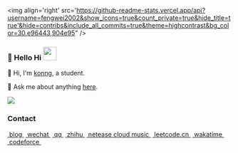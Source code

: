 <img align='right' src='https://github-readme-stats.vercel.app/api?username=fengwei2002&show_icons=true&count_private=true&hide_title=true'&hide=contribs&include_all_commits=true&theme=highcontrast&bg_color=30,e96443,904e95" />

### 🌴 Hello Hi <img src="https://raw.githubusercontent.com/wasabeef/wasabeef/master/icons/wave.gif" width="30px">

🌈 Hi, I'm [konng](https://konng.now.sh), a student.

💬 Ask me about anything [here](https://github.com/fengwei2002/fengwei2002/issues).

![](https://visitor-badge.laobi.icu/badge?page_id=fengwei2002.fengwei2002)


<!--

[![stat](https://github-readme-stats.vercel.app/api?username=fengwei2002&show_icons=true&&theme=default&hide=["contribs"])](https://github.com/fengwei2002)

[![Top Langs](https://github-readme-stats.vercel.app/api/top-langs/?username=fengwei2002i&layout=compact)](https://github.com/fengwei2002)

<details>
<summary>CLICK ME</summary>

![ip test](https://ip.ntrqq.net/images/yosuga.png?wd=JTIw&r=f7eppzl6j6)
</details>

-->

### Contact

<span class="contact">
<a href="https://konng.now.sh/" title="https://konng.now.sh/"> &nbspblog&nbsp</a>
</span>

<span class="contact">
<a href="https://raw.githubusercontent.com/fengwei2002/fengwei2002/main/4200E2F1041F9865A7376B934D76600D.jpg" title="CIKI1F">&nbspwechat&nbsp</a>
</span>

<span class="contact">
<a href="https://raw.githubusercontent.com/fengwei2002/Pictures_01/master/QQ.jpg" title="2480417969/2928256681">&nbspqq&nbsp</a>
</span>

<span class="contact">
<a href="https://www.zhihu.com/people/kwmwmwnw" title="kycu">&nbspzhihu&nbsp</a>
</span>

<span class="contact">
<a href="http://music.163.com/m/user/home?id=440040659" title="konngkonng">&nbspnetease cloud music&nbsp</a>
</span>

<span class="contact">
<a href="https://leetcode-cn.com/u/fengwei2002/" title="fengwei2002">&nbspleetcode.cn&nbsp</a>
</span>

<span class="contact">
<a href="https://wakatime.com/@fengwei2002" title="fengwei2002">&nbspwakatime&nbsp</a>
</span>

<span class="contact">
<a href="http://codeforces.com/profile/KONNG#" title="KONNG">&nbspcodeforce&nbsp</a>
</span>

 <!-- ![github stats](https://github-readme-stats.vercel.app/api?username=fengwei2002&show_icons=true) -->
